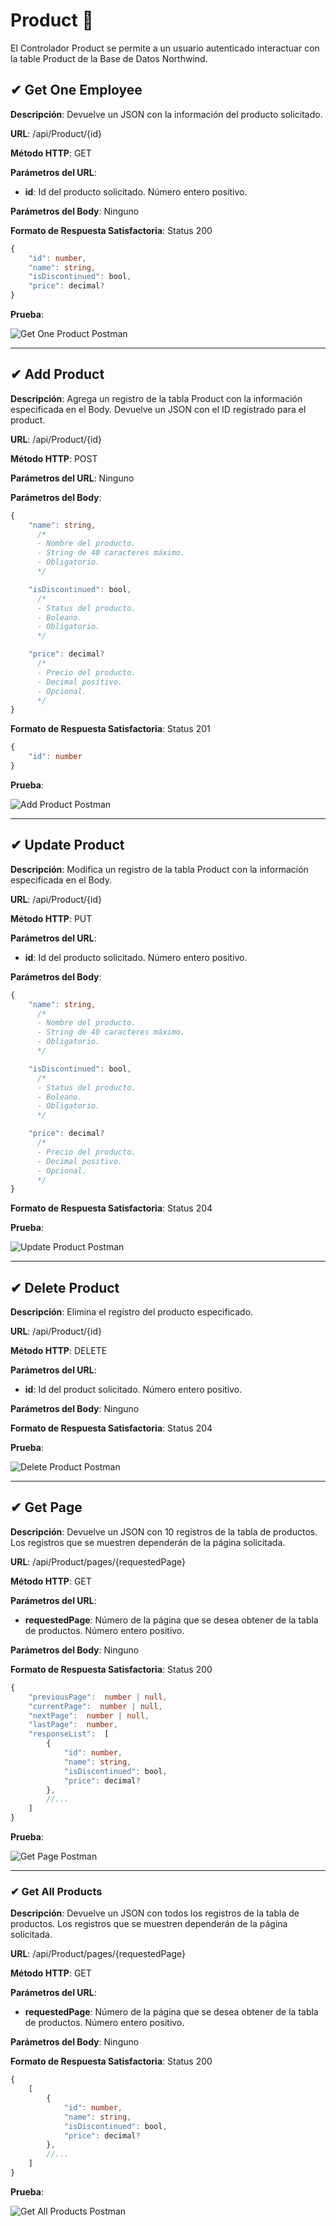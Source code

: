 # Product 🛒
El Controlador Product se permite a un usuario autenticado interactuar con la table Product de la Base de Datos Northwind.

## ✔ Get One Employee

**Descripción**: Devuelve un JSON con la información del producto solicitado.

**URL**: /api/Product/{id}

**Método  HTTP**: GET

**Parámetros del URL**:
* **id**: Id del producto solicitado. Número entero positivo.

**Parámetros del Body**: Ninguno

**Formato de Respuesta Satisfactoria**: Status 200

```typescript
{
	"id": number,
	"name": string,
	"isDiscontinued": bool,
	"price": decimal?
}
```

**Prueba**:

![Get One Product Postman](./pictures/Product/get_one_product.png)

***

## ✔ Add Product

**Descripción**: Agrega un registro de la tabla Product con la información especificada en el Body. Devuelve un JSON con el ID registrado para el product.

**URL**: /api/Product/{id}

**Método  HTTP**: POST

**Parámetros del URL**: Ninguno

**Parámetros del Body**:

```typescript
{
	"name": string,
      /*
      - Nombre del producto.
      - String de 40 caracteres máximo.
      - Obligatorio.
      */

	"isDiscontinued": bool,
      /*
      - Status del producto.
      - Boleano.
      - Obligatorio.
      */

	"price": decimal?
      /*
      - Precio del producto.
      - Decimal positivo.
      - Opcional.
      */
}
```

**Formato de Respuesta Satisfactoria**: Status 201

```typescript
{
	"id": number
}
```

**Prueba**:

![Add Product Postman](./pictures/Product/add_product.png)

***

## ✔ Update Product

**Descripción**: Modifica un registro de la tabla Product con la información especificada en el Body.

**URL**: /api/Product/{id}

**Método  HTTP**: PUT

**Parámetros del URL**:
* **id**: Id del producto solicitado. Número entero positivo.

**Parámetros del Body**:

```typescript
{
	"name": string,
      /*
      - Nombre del producto.
      - String de 40 caracteres máximo.
      - Obligatorio.
      */

	"isDiscontinued": bool,
      /*
      - Status del producto.
      - Boleano.
      - Obligatorio.
      */

	"price": decimal?
      /*
      - Precio del producto.
      - Decimal positivo.
      - Opcional.
      */
}
```

**Formato de Respuesta Satisfactoria**: Status 204

**Prueba**:

![Update Product Postman](./pictures/Product/update_product.png)

***

## ✔ Delete Product

**Descripción**: Elimina el registro del producto especificado.

**URL**: /api/Product/{id}

**Método  HTTP**: DELETE

**Parámetros del URL**:
* **id**: Id del product solicitado. Número entero positivo.

**Parámetros del Body**: Ninguno

**Formato de Respuesta Satisfactoria**: Status 204

**Prueba**:

![Delete Product Postman](./pictures/Product/delete_product.png)

***

## ✔ Get Page

**Descripción**: Devuelve un JSON con 10 registros de la tabla de productos. Los registros que se muestren dependerán de la página solicitada.

**URL**: /api/Product/pages/{requestedPage}

**Método  HTTP**: GET

**Parámetros del URL**:
* **requestedPage**: Número de la página que se desea obtener de la tabla de productos. Número entero positivo.

**Parámetros del Body**: Ninguno

**Formato de Respuesta Satisfactoria**: Status 200

```typescript
{
	"previousPage":  number | null,
	"currentPage":  number | null,
	"nextPage":  number | null,
	"lastPage":  number,
	"responseList":  [
		{
			"id": number,
			"name": string,
			"isDiscontinued": bool,
			"price": decimal?
		},
		//...
	]
}
```

**Prueba**:

![Get Page Postman](./pictures/Product/get_page.png)

***

### ✔ Get All Products

**Descripción**: Devuelve un JSON con todos los registros de la tabla de productos. Los registros que se muestren dependerán de la página solicitada.

**URL**: /api/Product/pages/{requestedPage}

**Método  HTTP**: GET

**Parámetros del URL**:
* **requestedPage**: Número de la página que se desea obtener de la tabla de productos. Número entero positivo.

**Parámetros del Body**: Ninguno

**Formato de Respuesta Satisfactoria**: Status 200

```typescript
{
	[
		{
			"id": number,
			"name": string,
			"isDiscontinued": bool,
			"price": decimal?
		},
		//...
	]
}
```

**Prueba**:

![Get All Products Postman](./pictures/Product/get_all_products.png)